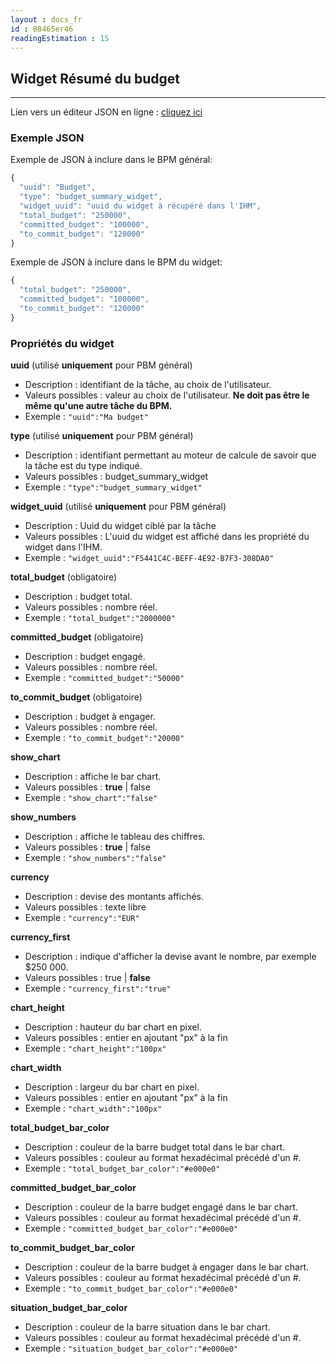 ```yaml
---
layout : docs_fr
id : 88465er46
readingEstimation : 15
---
```


## Widget Résumé du budget
------------------------

Lien vers un éditeur JSON en ligne : [cliquez ici](https://jsoneditoronline.org) 

### Exemple JSON

Exemple de JSON à inclure dans le BPM général:

```javascript
{
  "uuid": "Budget",
  "type": "budget_summary_widget",
  "widget_uuid": "uuid du widget à récupéré dans l'IHM",
  "total_budget": "250000",
  "committed_budget": "100000",
  "to_commit_budget": "120000"
}
```

Exemple de JSON à inclure dans le BPM du widget:

```javascript
{
  "total_budget": "250000",
  "committed_budget": "100000",
  "to_commit_budget": "120000"
}
```

### Propriétés du widget

**uuid** (utilisé **uniquement** pour PBM général) 
* Description : identifiant de la tâche, au choix de l'utilisateur.
* Valeurs possibles : valeur au choix de l'utilisateur. **Ne doit pas être le même qu'une autre tâche du BPM.**
* Exemple : ```"uuid":"Ma budget"```

**type** (utilisé **uniquement** pour PBM général) 
* Description : identifiant permettant au moteur de calcule de savoir que la tâche est du type indiqué.
* Valeurs possibles : budget_summary_widget 
* Exemple : ```"type":"budget_summary_widget"```

**widget_uuid** (utilisé **uniquement** pour PBM général) 
* Description : Uuid du widget ciblé par la tâche
* Valeurs possibles : L'uuid du widget est affiché dans les propriété du widget dans l'IHM. 
* Exemple : ```"widget_uuid":"F5441C4C-BEFF-4E92-B7F3-308DA0"```

**total_budget** (obligatoire)
* Description : budget total.
* Valeurs possibles : nombre réel.
* Exemple : ```"total_budget":"2000000"```

**committed_budget** (obligatoire)
* Description : budget engagé.
* Valeurs possibles : nombre réel.
* Exemple : ```"committed_budget":"50000"```

**to_commit_budget** (obligatoire)
* Description : budget à engager.
* Valeurs possibles : nombre réel.
* Exemple : ```"to_commit_budget":"20000"```

**show_chart**
* Description : affiche le bar chart.
* Valeurs possibles : **true** \| false 
* Exemple : ```"show_chart":"false"```

**show_numbers**
* Description : affiche le tableau des chiffres.
* Valeurs possibles : **true** \| false 
* Exemple : ```"show_numbers":"false"```

**currency**
* Description : devise des montants affichés.
* Valeurs possibles : texte libre
* Exemple : ```"currency":"EUR"```

**currency_first**
* Description : indique d'afficher la devise avant le nombre, par exemple $250 000.
* Valeurs possibles : true \| **false**
* Exemple : ```"currency_first":"true"```

**chart_height**
* Description : hauteur du bar chart en pixel.
* Valeurs possibles : entier en ajoutant "px" à la fin
* Exemple : ```"chart_height":"100px"```

**chart_width**
* Description : largeur du bar chart en pixel.
* Valeurs possibles : entier en ajoutant "px" à la fin
* Exemple : ```"chart_width":"100px"```

**total_budget_bar_color**
* Description : couleur de la barre budget total dans le bar chart.
* Valeurs possibles : couleur au format hexadécimal précédé d'un #.
* Exemple : ```"total_budget_bar_color":"#e000e0"```

**committed_budget_bar_color**
* Description : couleur de la barre budget engagé dans le bar chart.
* Valeurs possibles : couleur au format hexadécimal précédé d'un #.
* Exemple : ```"committed_budget_bar_color":"#e000e0"```

**to_commit_budget_bar_color**
* Description : couleur de la barre budget à engager dans le bar chart.
* Valeurs possibles : couleur au format hexadécimal précédé d'un #.
* Exemple : ```"to_commit_budget_bar_color":"#e000e0"```

**situation_budget_bar_color**
* Description : couleur de la barre situation dans le bar chart.
* Valeurs possibles : couleur au format hexadécimal précédé d'un #.
* Exemple : ```"situation_budget_bar_color":"#e000e0"```







